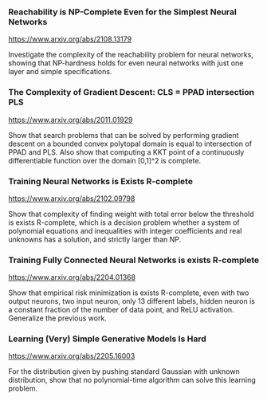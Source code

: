 ### Reachability is NP-Complete Even for the Simplest Neural Networks

<https://www.arxiv.org/abs/2108.13179>

Investigate the complexity of the reachability problem for neural networks, showing that NP-hardness holds for even neural networks with just one layer and simple specifications.

### The Complexity of Gradient Descent: CLS = PPAD intersection PLS

<https://www.arxiv.org/abs/2011.01929>

Show that search problems that can be solved by performing gradient descent on a bounded convex polytopal domain is equal to intersection of PPAD and PLS. Also show that computing a KKT point of a continuously differentiable function over the domain [0,1]^2 is complete. 

### Training Neural Networks is Exists R-complete

<https://www.arxiv.org/abs/2102.09798>

Show that complexity of finding weight with total error below the threshold is exists R-complete, which is a decision problem whether a system of polynomial equations and inequalities with integer coefficients and real unknowns has a solution, and strictly larger than NP.

### Training Fully Connected Neural Networks is exists R-complete

<https://www.arxiv.org/abs/2204.01368>

Show that empirical risk minimization is exists R-complete, even with two output neurons, two input neuron, only 13 different labels, hidden neuron is a constant fraction of the number of data point, and ReLU activation. Generalize the previous work.

### Learning (Very) Simple Generative Models Is Hard

<https://www.arxiv.org/abs/2205.16003>

For the distribution given by pushing standard Gaussian with unknown distribution, show that no polynomial-time algorithm can solve this learning problem.